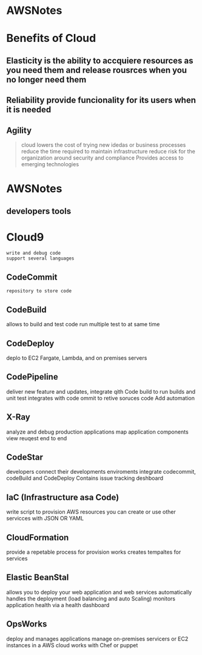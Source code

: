 # AWSNotes
# Benefits of Cloud 
## Elasticity is the ability to accquiere resources as you need them and  release rousrces when you no longer need them 
## Reliability provide funcionality for its users when it is needed
## Agility 
> cloud lowers the cost of trying new idedas or business processes 
> reduce the time required to maintain infrastructure 
> reduce risk for the organization around security and compliance
>  Provides access to emerging technologies

# AWSNotes

## developers tools
# Cloud9
    write and debug code
    support several languages

## CodeCommit
    repository to store code

## CodeBuild
allows to build and test code
run multiple test to at same time

## CodeDeploy
 deplo to EC2 Fargate, Lambda, and on premises servers

 ## CodePipeline
 deliver new feature and updates,
 integrate qith Code build to run builds and unit test 
 integrates with code ommit to retive soruces code
 Add automation 

## X-Ray
analyze and debug production applications
map application components
view reuqest end to end

## CodeStar
developers connect their developments enviroments
integrate codecommit, codeBuild and CodeDeploy 
Contains issue tracking deshboard

## IaC (Infrastructure asa Code)
write script to provision AWS resources 
you can create or use other servicces with JSON OR YAML

## CloudFormation
provide a repetable process for provision works 
creates tempaltes for services

## Elastic BeanStal
allows you to deploy your web application and web services
automatically handles the deployment (load balancing and auto Scaling)
monitors application health via a health dashboard

## OpsWorks
deploy and manages applications
manage on-premises servicers or EC2 instances in a AWS cloud
works with Chef or puppet 

